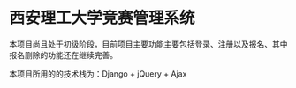 # 西安理工大学竞赛管理系统

本项目尚且处于初级阶段，目前项目主要功能主要包括登录、注册以及报名、其中报名删除的功能还在继续完善。

本项目所用的的技术栈为：Django + jQuery + Ajax
